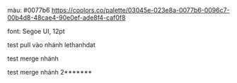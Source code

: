 màu: 
#0077b6
https://coolors.co/palette/03045e-023e8a-0077b6-0096c7-00b4d8-48cae4-90e0ef-ade8f4-caf0f8

font:
Segoe UI, 12pt

test pull vào nhánh lethanhdat

test merge nhánh

test merge nhánh 2*******
